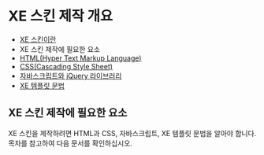 # XE 스킨 제작 개요

- [XE 스킨이란](../01_about_skin)
- XE 스킨 제작에 필요한 요소
 - [HTML(Hyper Text Markup Language)](./html)
 - [CSS(Cascading Style Sheet)](./css)
 - [자바스크립트와 jQuery 라이브러리](./javascript_and_jquery)
 - [XE 템플릿 문법](./template_grammar)

## XE 스킨 제작에 필요한 요소

XE 스킨을 제작하려면 HTML과 CSS, 자바스크립트, XE 템플릿 문법을 알아야 합니다. 목차를 참고하여 다음 문서를 확인하십시오.
